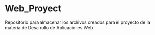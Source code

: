# Web_Proyect
Repositorio para almacenar los archivos creados para el proyecto de la materia de Desarrollo de Aplicaciones Web
